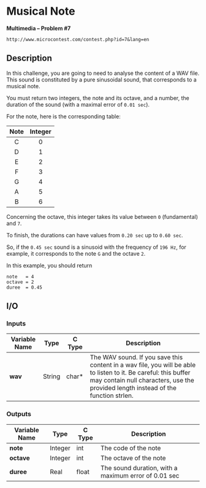 # Musical Note

**Multimedia – Problem #7**

`http://www.microcontest.com/contest.php?id=7&lang=en`


## Description

In this challenge, you are going to need to analyse the content of a WAV file.
This sound is constituted by a pure sinusoidal sound, that corresponds to a
musical note.

You must return two integers, the note and its octave, and a number, the
duration of the sound (with a maximal error of `0.01 sec`).

For the note, here is the corresponding table:

| Note | Integer |
| :--: | :-----: |
| C    | 0       |
| D    | 1       |
| E    | 2       |
| F    | 3       |
| G    | 4       |
| A    | 5       |
| B    | 6       |

Concerning the octave, this integer takes its value between `0` (fundamental)
and `7`.

To finish, the durations can have values from `0.20 sec` up to `0.60 sec`.

So, if the `0.45 sec` sound is a sinusoid with the frequency of `196 Hz`, for
example, it corresponds to the note `G` and the octave `2`.

In this example, you should return

```text
note   = 4
octave = 2
duree  = 0.45
```


## I/O

### Inputs

| Variable Name | Type   | C Type | Description                                                                                                                                                                                           |
| ------------- | ------ | ------ | ----------------------------------------------------------------------------------------------------------------------------------------------------------------------------------------------------- |
| **wav**       | String | char*  | The WAV sound. If you save this content in a wav file, you will be able to listen to it. Be careful: this buffer may contain null characters, use the provided length instead of the function strlen. |

### Outputs

| Variable Name | Type    | C Type | Description                                          |
| ------------- | ------- | ------ | ---------------------------------------------------- |
| **note**      | Integer | int    | The code of the note                                 |
| **octave**    | Integer | int    | The octave of the note                               |
| **duree**     | Real    | float  | The sound duration, with a maximum error of 0.01 sec |
